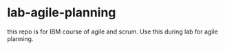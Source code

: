 # lab-agile-planning
this repo is for IBM course of agile and scrum. Use this during lab for agile planning. 
